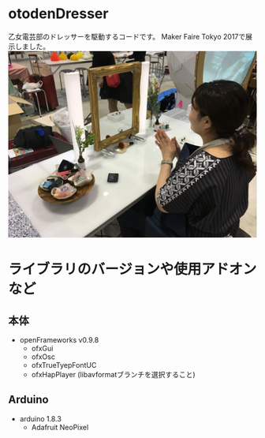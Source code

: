 # otodenDresser
乙女電芸部のドレッサーを駆動するコードです。 Maker Faire Tokyo 2017で展示しました。
![乙電ドレッサー](https://raw.githubusercontent.com/torukawanabe/otodenDresser/master/image.JPG "ドレッサー")

# ライブラリのバージョンや使用アドオンなど
## 本体
* openFrameworks v0.9.8
  * ofxGui
  * ofxOsc
  * ofxTrueTyepFontUC
  * ofxHapPlayer (libavformatブランチを選択すること)

## Arduino
* arduino 1.8.3
  * Adafruit NeoPixel
